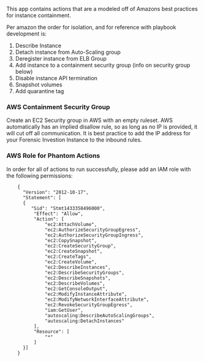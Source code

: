 [comment]: # "File: README.md"
[comment]: # ""
[comment]: # "Licensed under the Apache License, Version 2.0 (the 'License');"
[comment]: # "you may not use this file except in compliance with the License."
[comment]: # "You may obtain a copy of the License at"
[comment]: # ""
[comment]: # "    http://www.apache.org/licenses/LICENSE-2.0"
[comment]: # ""
[comment]: # "Unless required by applicable law or agreed to in writing, software distributed under"
[comment]: # "the License is distributed on an 'AS IS' BASIS, WITHOUT WARRANTIES OR CONDITIONS OF ANY KIND,"
[comment]: # "either express or implied. See the License for the specific language governing permissions"
[comment]: # "and limitations under the License."
[comment]: # ""
This app contains actions that are a modeled off of Amazons best practices for instance containment.

Per amazon the order for isolation, and for reference with playbook development is:

1.  Describe Instance
2.  Detach instance from Auto-Scaling group
3.  Deregister instance from ELB Group
4.  Add instance to a containment security group (info on security group below)
5.  Disable instance API termination
6.  Snapshot volumes
7.  Add quarantine tag

### AWS Containment Security Group

Create an EC2 Security group in AWS with an empty ruleset. AWS automatically has an implied disallow
rule, so as long as no IP is provided, it will cut off all communication. It is best practice to add
the IP address for your Forensic Investion Instance to the inbound rules.

### AWS Role for Phantom Actions

In order for all of actions to run successfully, please add an IAM role with the following
permissions:

      
        {
          "Version": "2012-10-17",
          "Statement": [
          {
             "Sid": "Stmt1433358496000",
              "Effect": "Allow",
              "Action": [
                  "ec2:AttachVolume",
                  "ec2:AuthorizeSecurityGroupEgress",
                  "ec2:AuthorizeSecurityGroupIngress",
                  "ec2:CopySnapshot",
                  "ec2:CreateSecurityGroup",
                  "ec2:CreateSnapshot",
                  "ec2:CreateTags",
                  "ec2:CreateVolume",
                  "ec2:DescribeInstances",
                  "ec2:DescribeSecurityGroups",
                  "ec2:DescribeSnapshots",
                  "ec2:DescribeVolumes",
                  "ec2:GetConsoleOutput",
                  "ec2:ModifyInstanceAttribute",
                  "ec2:ModifyNetworkInterfaceAttribute",
                  "ec2:RevokeSecurityGroupEgress",
                  "iam:GetUser",
                  "autoscaling:DescribeAutoScalingGroups",
                  "autoscaling:DetachInstances"
              ],
              "Resource": [
                  "*"
              ]
          }]
        }
      
